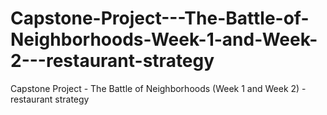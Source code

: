 # Capstone-Project---The-Battle-of-Neighborhoods-Week-1-and-Week-2---restaurant-strategy
Capstone Project - The Battle of Neighborhoods (Week 1 and Week 2) - restaurant strategy
